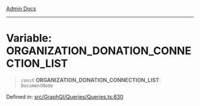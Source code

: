 [Admin Docs](/)

***

# Variable: ORGANIZATION\_DONATION\_CONNECTION\_LIST

> `const` **ORGANIZATION\_DONATION\_CONNECTION\_LIST**: `DocumentNode`

Defined in: [src/GraphQl/Queries/Queries.ts:830](https://github.com/PalisadoesFoundation/talawa-admin/blob/main/src/GraphQl/Queries/Queries.ts#L830)
